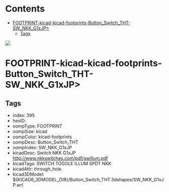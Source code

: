 



Contents
========

* [FOOTPRINT-kicad-kicad-footprints-Button_Switch_THT-SW_NKK_G1xJP>](#footprint-kicad-kicad-footprints-button_switch_tht-sw_nkk_g1xjp)
	* [Tags](#tags)
  
![][im]
# FOOTPRINT-kicad-kicad-footprints-Button_Switch_THT-SW_NKK_G1xJP>

## Tags

- index: 395
- hexID: 
- oompType: FOOTPRINT
- oompSize: kicad
- oompColor: kicad-footprints
- oompDesc: Button_Switch_THT
- oompIndex: SW_NKK_G1xJP
- kicadDesc: Switch NKK G1xJP http://www.nkkswitches.com/pdf/gwillum.pdf
- kicadTags: SWITCH TOGGLE ILLUM SPDT NKK
- kicadAttr: through_hole
- kicad3DModel: ${KICAD6_3DMODEL_DIR}/Button_Switch_THT.3dshapes/SW_NKK_G1xJP.wrl



[im]: image.png
